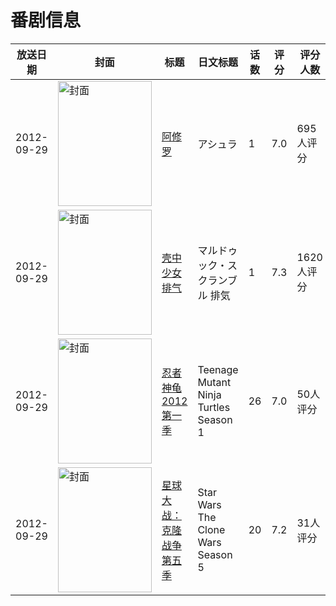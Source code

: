 # 番剧信息

|放送日期|封面|标题|日文标题|话数|评分|评分人数|
|---|---|---|---|---|---|---|
|2012-09-29|<img src="https://lain.bgm.tv/pic/cover/c/14/6c/32817_dgGdx.jpg" alt="封面" style="width:150px;height:200px;object-fit:cover;">|[阿修罗](https://bangumi.tv/subject/32817)|アシュラ|1|7.0|695人评分|
|2012-09-29|<img src="https://lain.bgm.tv/pic/cover/c/54/09/44691_f2Ue2.jpg" alt="封面" style="width:150px;height:200px;object-fit:cover;">|[壳中少女 排气](https://bangumi.tv/subject/44691)|マルドゥック・スクランブル 排気|1|7.3|1620人评分|
|2012-09-29|<img src="https://lain.bgm.tv/pic/cover/c/9a/84/50026_Jh6tJ.jpg" alt="封面" style="width:150px;height:200px;object-fit:cover;">|[忍者神龟2012 第一季](https://bangumi.tv/subject/50026)|Teenage Mutant Ninja Turtles Season 1|26|7.0|50人评分|
|2012-09-29|<img src="https://lain.bgm.tv/pic/cover/c/7a/d8/81106_QDBMC.jpg" alt="封面" style="width:150px;height:200px;object-fit:cover;">|[星球大战：克隆战争 第五季](https://bangumi.tv/subject/137317)|Star Wars The Clone Wars Season 5|20|7.2|31人评分|
